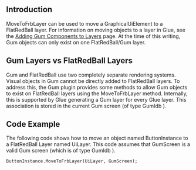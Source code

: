 ## Introduction

MoveToFrbLayer can be used to move a GraphicalUiElement to a FlatRedBall layer. For information on moving objects to a layer in Glue, see the [Adding Gum Components to Layers](/documentation/tools/gum/gum-how-to-add-gum-components-to-layers/.md) page. At the time of this writing, Gum objects can only exist on one FlatRedBall/Gum layer.

## Gum Layers vs FlatRedBall Layers

Gum and FlatRedBall use two completely separate rendering systems. Visual objects in Gum cannot be directly added to FlatRedBall layers. To address this, the Gum plugin provides some methods to allow Gum objects to exist on FlatRedBall layers using the MoveToFrbLayer method. Internally, this is supported by Glue generating a Gum layer for every Glue layer. This association is stored in the current Gum screen (of type GumIdb ).

## Code Example

The following code shows how to move an object named ButtonInstance to a FlatRedBall Layer named UiLayer. This code assumes that GumScreen is a valid Gum screen (which is of type GumIdb ).

``` lang:c#
ButtonInstance.MoveToFrbLayer(UiLayer, GumScreen);
```

   
